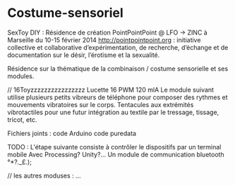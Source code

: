 Costume-sensoriel
=================

SexToy DIY : Résidence de création PointPointPoint @ LFO -> ZINC à Marseille du 10-15 février 2014
http://pointpointpoint.org : initiative collective et collaborative d’expérimentation, de recherche, d’échange et de documentation sur le désir, l’érotisme et la sexualité.

Résidence sur la thématique de la combinaison / costume sensorielle et ses modules.

// 16Toyzzzzzzzzzzzzzzzz Lucette 16 PWM 120 mlA
Le module suivant utilise plusieurs petits vibreurs de téléphone pour composer des rythmes et mouvements vibratoires sur le corps. Tentacules aux extrémités vibrotactiles pour une futur intégration au textile par le tressage, tissage, tricot, etc.

Fichiers joints :
  code Arduino
  code puredata
  
TODO : L'étape suivante consiste à contrôler le dispositifs par un terminal mobile
Avec Processing? Unity?...
Un module de communication bluetooth °*?._£.);

// les autres moduses :
...
